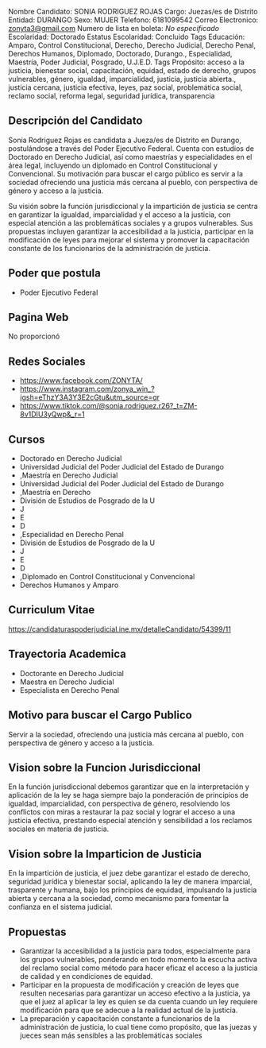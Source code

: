 Nombre Candidato: SONIA RODRIGUEZ ROJAS
Cargo: Juezas/es de Distrito
Entidad: DURANGO
Sexo: MUJER
Telefono: 6181099542
Correo Electronico: zonyta3@gmail.com
Numero de lista en boleta: *No especificado*
Escolaridad: Doctorado
Estatus Escolaridad: Concluido
Tags Educación: Amparo, Control Constitucional, Derecho, Derecho Judicial, Derecho Penal, Derechos Humanos, Diplomado, Doctorado, Durango., Especialidad, Maestría, Poder Judicial, Posgrado, U.J.E.D.
Tags Propósito: acceso a la justicia, bienestar social, capacitación, equidad, estado de derecho, grupos vulnerables, género, igualdad, imparcialidad, justicia, justicia abierta., justicia cercana, justicia efectiva, leyes, paz social, problemática social, reclamo social, reforma legal, seguridad jurídica, transparencia


## Descripción del Candidato 

Sonia Rodriguez Rojas es candidata a Jueza/es de Distrito en Durango, postulándose a través del Poder Ejecutivo Federal. Cuenta con estudios de Doctorado en Derecho Judicial, así como maestrías y especialidades en el área legal, incluyendo un diplomado en Control Constitucional y Convencional. Su motivación para buscar el cargo público es servir a la sociedad ofreciendo una justicia más cercana al pueblo, con perspectiva de género y acceso a la justicia.

Su visión sobre la función jurisdiccional y la impartición de justicia se centra en garantizar la igualdad, imparcialidad y el acceso a la justicia, con especial atención a las problemáticas sociales y a grupos vulnerables. Sus propuestas incluyen garantizar la accesibilidad a la justicia, participar en la modificación de leyes para mejorar el sistema y promover la capacitación constante de los funcionarios de la administración de justicia.


## Poder que postula

- Poder Ejecutivo Federal


## Pagina Web

No proporcionó


## Redes Sociales

- https://www.facebook.com/ZONYTA/
- https://www.instagram.com/zonya_win_?igsh=eThzY3A3Y3E2cGtu&utm_source=qr
- https://www.tiktok.com/@sonia.rodriguez.r26?_t=ZM-8v1DIU3yQwp&_r=1


## Cursos

- Doctorado en Derecho Judicial
- Universidad Judicial del Poder Judicial del Estado de Durango
- ,Maestría en Derecho Judicial
- Universidad Judicial del Poder Judicial del Estado de Durango
- ,Maestría en Derecho
- División de Estudios de Posgrado de la U
- J
- E
- D
- ,Especialidad en Derecho Penal
- División de Estudios de Posgrado de la U
- J
- E
- D
- ,Diplomado en Control Constitucional y Convencional
- Derechos Humanos y Amparo


## Curriculum Vitae

https://candidaturaspoderjudicial.ine.mx/detalleCandidato/54399/11


## Trayectoria Academica

- Doctorante en Derecho Judicial
- Maestra en Derecho Judicial
- Especialista en Derecho Penal


## Motivo para buscar el Cargo Publico

Servir a la sociedad, ofreciendo una justicia más cercana al pueblo, con perspectiva de género y acceso a la justicia.


## Vision sobre la Funcion Jurisdiccional

En la función jurisdiccional debemos garantizar que en la interpretación y aplicación de la ley se haga siempre bajo la ponderación de principios de igualdad, imparcialidad, con perspectiva de género, resolviendo los conflictos con miras a restaurar la paz social y lograr el acceso a una justicia efectiva, prestando especial atención y sensibilidad a los reclamos sociales en materia de justicia.


## Vision sobre la Imparticion de Justicia

En la impartición de justicia, el juez debe garantizar el estado de derecho, seguridad jurídica y bienestar social, aplicando la ley de manera imparcial, trasparente y humana, bajo los principios de equidad, impulsando la justicia abierta y cercana a la sociedad, como mecanismo para fomentar la confianza en el sistema judicial.


## Propuestas

- Garantizar la accesibilidad a la justicia para todos, especialmente para los grupos vulnerables, ponderando en todo momento la escucha activa del reclamo social como método para hacer eficaz el acceso a la justicia de calidad y en condiciones de equidad.
- Participar en la propuesta de modificación y creación de leyes que resulten necesarias para garantizar un acceso efectivo a la justicia, ya que el juez al aplicar la ley es quien se da cuenta cuando un ley requiere modificación para que se adecue a la realidad actual de la justicia.
- La preparación y capacitación constante a funcionarios de la administración de justicia, lo cual tiene como propósito, que las juezas y jueces sean más sensibles a las problemáticas sociales

